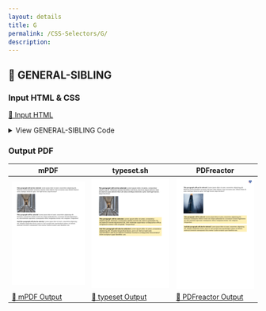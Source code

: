 ```yaml
---
layout: details
title: G
permalink: /CSS-Selectors/G/
description: 
---
```




## 🔬 GENERAL-SIBLING

### Input HTML & CSS

[📄 Input HTML](https://raw.githubusercontent.com/azettl/compare.html2pdf.tools/master//html/CSS%20Selectors/G/general-sibling.html)

<details>
    <summary>
        View GENERAL-SIBLING Code
    </summary>
    <pre><code class="hljs xml"><span class="hljs-meta">&lt;!DOCTYPE <span class="hljs-meta-keyword">html</span>&gt;</span>
<span class="hljs-comment">&lt;!-- Sample from https://css-tricks.com/almanac/selectors/g/general-sibling/ --&gt;</span>
<span class="hljs-tag">&lt;<span class="hljs-name">html</span> <span class="hljs-attr">lang</span>=<span class="hljs-string">"en"</span>&gt;</span>
    <span class="hljs-tag">&lt;<span class="hljs-name">head</span>&gt;</span>
        <span class="hljs-tag">&lt;<span class="hljs-name">style</span>&gt;</span><span class="css">
        <span class="hljs-selector-tag">img</span> ~ <span class="hljs-selector-tag">p</span> {
  <span class="hljs-attribute">background-color</span>: <span class="hljs-number">#FEF0B6</span>;
  <span class="hljs-attribute">padding</span>: <span class="hljs-number">5px</span>;
}

        </span><span class="hljs-tag">&lt;/<span class="hljs-name">style</span>&gt;</span>
    <span class="hljs-tag">&lt;/<span class="hljs-name">head</span>&gt;</span>
    <span class="hljs-tag">&lt;<span class="hljs-name">body</span>&gt;</span>
        <span class="hljs-tag">&lt;<span class="hljs-name">p</span>&gt;</span><span class="hljs-tag">&lt;<span class="hljs-name">strong</span>&gt;</span>This paragraph will not be selected.<span class="hljs-tag">&lt;/<span class="hljs-name">strong</span>&gt;</span> Lorem ipsum dolor sit amet, consectetur adipisicing elit. Molestias beatae blanditiis inventore, ducimus atque dolores vitae accusamus quas deleniti illum ab natus similique distinctio optio. Sed fugit harum, sequi ducimus?<span class="hljs-tag">&lt;/<span class="hljs-name">p</span>&gt;</span>

        <span class="hljs-tag">&lt;<span class="hljs-name">img</span> <span class="hljs-attr">src</span>=<span class="hljs-string">"https://placeimg.com/200/200/arch"</span> <span class="hljs-attr">alt</span>=<span class="hljs-string">""</span> /&gt;</span>
        
        <span class="hljs-tag">&lt;<span class="hljs-name">p</span>&gt;</span><span class="hljs-tag">&lt;<span class="hljs-name">strong</span>&gt;</span>This paragraph will be selected.<span class="hljs-tag">&lt;/<span class="hljs-name">strong</span>&gt;</span> Lorem ipsum dolor sit amet, consectetur adipisicing elit. Distinctio consequatur debitis eveniet iste ratione quibusdam hic accusamus! Eveniet dignissimos ad, nihil molestiae aspernatur consequuntur officia voluptatum tenetur velit voluptate. Temporibus! <span class="hljs-tag">&lt;/<span class="hljs-name">p</span>&gt;</span>
        
        <span class="hljs-tag">&lt;<span class="hljs-name">p</span>&gt;</span><span class="hljs-tag">&lt;<span class="hljs-name">strong</span>&gt;</span>And this paragraph will also be selected.<span class="hljs-tag">&lt;/<span class="hljs-name">strong</span>&gt;</span> Lorem ipsum dolor sit amet, consectetur adipisicing elit. Voluptas temporibus facere, porro et. Sed corrupti iusto reprehenderit ratione est deleniti molestias inventore consequuntur dicta tenetur! Animi excepturi quae blanditiis cum.<span class="hljs-tag">&lt;/<span class="hljs-name">p</span>&gt;</span>
    <span class="hljs-tag">&lt;/<span class="hljs-name">body</span>&gt;</span>
<span class="hljs-tag">&lt;/<span class="hljs-name">html</span>&gt;</span></code><button class='button-code-copy'>📋 Copy Code</button></pre>
</details>

### Output PDF

| mPDF | typeset.sh | PDFreactor |
|---------|---------|---------|
| ![mPDF Preview](mpdf__html_CSS_Selectors_G_general-sibling.html.png) | ![typeset Preview](typeset__html_CSS_Selectors_G_general-sibling.html.png) | ![PDFreactor Preview](pdfreactor__html_CSS_Selectors_G_general-sibling.html.png) |
| [📕 mPDF Output](mpdf__html_CSS_Selectors_G_general-sibling.html.pdf) | [📕 typeset Output](typeset__html_CSS_Selectors_G_general-sibling.html.pdf) | [📕 PDFreactor Output](pdfreactor__html_CSS_Selectors_G_general-sibling.html.pdf) |


